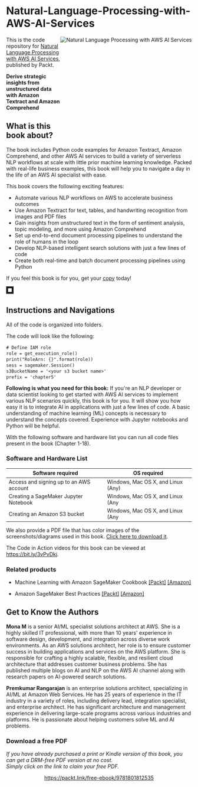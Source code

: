 


# Natural-Language-Processing-with-AWS-AI-Services

<a href="https://www.packtpub.com/product/natural-language-processing-with-aws-ai-services/9781801812535?utm_source=github&utm_medium=repository&utm_campaign=9781801812535"><img src="https://static.packt-cdn.com/products/9781801812535/cover/smaller" alt="Natural Language Processing with AWS AI Services" height="256px" align="right"></a>

This is the code repository for [Natural Language Processing with AWS AI Services](https://www.packtpub.com/product/natural-language-processing-with-aws-ai-services/9781801812535?utm_source=github&utm_medium=repository&utm_campaign=9781801812535), published by Packt.

**Derive strategic insights from unstructured data with Amazon Textract and Amazon Comprehend**

## What is this book about?
The book includes Python code examples for Amazon Textract, Amazon Comprehend, and other AWS AI services to build a variety of serverless NLP workflows at scale with little prior machine learning knowledge. Packed with real-life business examples, this book will help you to navigate a day in the life of an AWS AI specialist with ease.	

This book covers the following exciting features: 
* Automate various NLP workflows on AWS to accelerate business outcomes
* Use Amazon Textract for text, tables, and handwriting recognition from images and PDF files
* Gain insights from unstructured text in the form of sentiment analysis, topic modeling, and more using Amazon Comprehend
* Set up end-to-end document processing pipelines to understand the role of humans in the loop
* Develop NLP-based intelligent search solutions with just a few lines of code
* Create both real-time and batch document processing pipelines using Python

If you feel this book is for you, get your [copy](https://www.amazon.com/dp/1801812535) today!

<a href="https://www.packtpub.com/?utm_source=github&utm_medium=banner&utm_campaign=GitHubBanner"><img src="https://raw.githubusercontent.com/PacktPublishing/GitHub/master/GitHub.png" 
alt="https://www.packtpub.com/" border="5" /></a>


## Instructions and Navigations
All of the code is organized into folders.

The code will look like the following:
```
# Define IAM role
role = get_execution_role()
print("RoleArn: {}".format(role))
sess = sagemaker.Session()
s3BucketName = '<your s3 bucket name>'
prefix = 'chapter5'
```

**Following is what you need for this book:**
If you're an NLP developer or data scientist looking to get started with AWS AI services to implement various NLP scenarios quickly, this book is for you. It will show you how easy it is to integrate AI in applications with just a few lines of code. A basic understanding of machine learning (ML) concepts is necessary to understand the concepts covered. Experience with Jupyter notebooks and Python will be helpful.	

With the following software and hardware list you can run all code files present in the book (Chapter 1-18).

### Software and Hardware List

| Software required                           | OS required                        |
| --------------------------------------------| -----------------------------------|
| Access and signing up to an AWS account     | Windows, Mac OS X, and Linux (Any) |
| Creating a SageMaker Jupyter Notebook       | Windows, Mac OS X, and Linux (Any  |
| Creating an Amazon S3 bucket                | Windows, Mac OS X, and Linux (Any  |

We also provide a PDF file that has color images of the screenshots/diagrams used in this book. [Click here to download it](https://static.packt-cdn.com/downloads/9781801812535_ColorImages.pdf).

The Code in Action videos for this book can be viewed at https://bit.ly/3vPvDkj.


### Related products <Other books you may enjoy>
* Machine Learning with Amazon SageMaker Cookbook [[Packt]](https://www.packtpub.com/product/machine-learning-with-amazon-sagemaker-cookbook/9781800567030?utm_source=github&utm_medium=repository&utm_campaign=9781800567030) [[Amazon]](https://www.amazon.com/dp/1800567030)

* Amazon SageMaker Best Practices [[Packt]](https://www.packtpub.com/product/amazon-sagemaker-best-practices/9781801070522?utm_source=github&utm_medium=repository&utm_campaign=9781801070522) [[Amazon]](https://www.amazon.com/dp/1801070520)

## Get to Know the Authors
**Mona M**
is a senior AI/ML specialist solutions architect at AWS. She is a highly skilled IT professional, with more than 10 years' experience in software design, development, and integration across diverse work environments. As an AWS solutions architect, her role is to ensure customer success in building applications and services on the AWS platform. She is responsible for crafting a highly scalable, flexible, and resilient cloud architecture that addresses customer business problems. She has published multiple blogs on AI and NLP on the AWS AI channel along with research papers on AI-powered search solutions.

**Premkumar Rangarajan**
is an enterprise solutions architect, specializing in AI/ML at Amazon Web Services. He has 25 years of experience in the IT industry in a variety of roles, including delivery lead, integration specialist, and enterprise architect. He has significant architecture and management experience in delivering large-scale programs across various industries and platforms. He is passionate about helping customers solve ML and AI problems.
### Download a free PDF

 <i>If you have already purchased a print or Kindle version of this book, you can get a DRM-free PDF version at no cost.<br>Simply click on the link to claim your free PDF.</i>
<p align="center"> <a href="https://packt.link/free-ebook/9781801812535">https://packt.link/free-ebook/9781801812535 </a> </p>